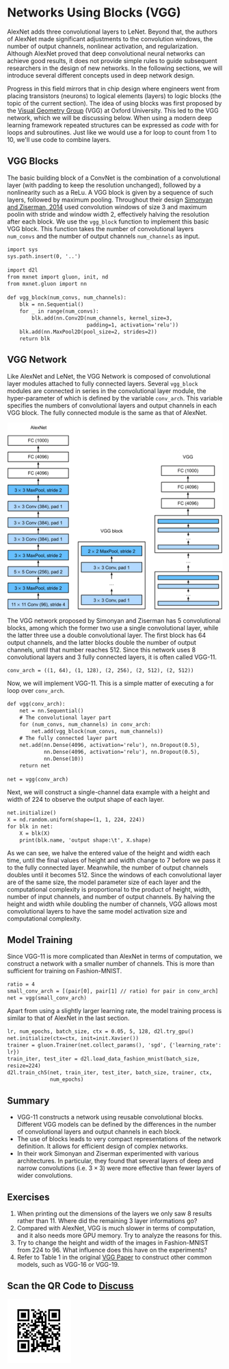 # Networks Using Blocks (VGG)

AlexNet adds three convolutional layers to LeNet. Beyond that, the authors of AlexNet made significant adjustments to the convolution windows, the number of output channels, nonlinear activation, and regularization. Although AlexNet proved that deep convolutional neural networks can achieve good results, it does not provide simple rules to guide subsequent researchers in the design of new networks. In the following sections, we will introduce several different concepts used in deep network design.

Progress in this field mirrors that in chip design where engineers went from placing transistors (neurons) to logical elements (layers) to logic blocks  (the topic of the current section). The idea of using blocks was first proposed by the [Visual Geometry Group](http://www.robots.ox.ac.uk/~vgg/) (VGG) at Oxford University. This led to the VGG network, which we will be discussing below. When using a modern deep learning framework repeated structures can be expressed as *code* with for loops and subroutines. Just like we would use a for loop to count from 1 to 10, we'll use code to combine layers.

## VGG Blocks

The basic building block of a ConvNet is the combination of a convolutional layer (with padding to keep the resolution unchanged), followed by a nonlinearity such as a ReLu. A VGG block is given by a sequence of such layers, followed by maximum pooling. Throughout their design [Simonyan and Ziserman, 2014](https://arxiv.org/abs/1409.1556) used convolution windows of size 3 and maximum poolin with stride and window width 2, effectively halving the resolution after each block. We use the `vgg_block` function to implement this basic VGG block. This function takes the number of convolutional layers `num_convs` and the number of output channels `num_channels` as input.

```{.python .input  n=1}
import sys
sys.path.insert(0, '..')

import d2l
from mxnet import gluon, init, nd
from mxnet.gluon import nn

def vgg_block(num_convs, num_channels):
    blk = nn.Sequential()
    for _ in range(num_convs):
        blk.add(nn.Conv2D(num_channels, kernel_size=3,
                          padding=1, activation='relu'))
    blk.add(nn.MaxPool2D(pool_size=2, strides=2))
    return blk
```

## VGG Network

Like AlexNet and LeNet, the VGG Network is composed of convolutional layer modules attached to fully connected layers. Several `vgg_block` modules are connected in series in the convolutional layer module, the hyper-parameter of which is defined by the variable `conv_arch`. This variable specifies the numbers of convolutional layers and output channels in each VGG block. The fully connected module is the same as that of AlexNet.

![Designing a network from building blocks](../img/vgg.svg)

The VGG network proposed by Simonyan and Ziserman has 5 convolutional blocks, among which the former two use a single convolutional layer, while the latter three use a double convolutional layer. The first block has 64 output channels, and the latter blocks double the number of output channels, until that number reaches 512. Since this network uses 8 convolutional layers and 3 fully connected layers, it is often called VGG-11.

```{.python .input  n=2}
conv_arch = ((1, 64), (1, 128), (2, 256), (2, 512), (2, 512))
```

Now, we will implement VGG-11. This is a simple matter of executing a for loop over `conv_arch`.

```{.python .input  n=3}
def vgg(conv_arch):
    net = nn.Sequential()
    # The convolutional layer part
    for (num_convs, num_channels) in conv_arch:
        net.add(vgg_block(num_convs, num_channels))
    # The fully connected layer part
    net.add(nn.Dense(4096, activation='relu'), nn.Dropout(0.5),
            nn.Dense(4096, activation='relu'), nn.Dropout(0.5),
            nn.Dense(10))
    return net

net = vgg(conv_arch)
```

Next, we will construct a single-channel data example with a height and width of 224 to observe the output shape of each layer.

```{.python .input  n=4}
net.initialize()
X = nd.random.uniform(shape=(1, 1, 224, 224))
for blk in net:
    X = blk(X)
    print(blk.name, 'output shape:\t', X.shape)
```

As we can see, we halve the entered value of the height and width each time, until the final values of height and width change to 7 before we pass it to the fully connected layer. Meanwhile, the number of output channels doubles until it becomes 512. Since the windows of each convolutional layer are of the same size, the model parameter size of each layer and the computational complexity is proportional to the product of height, width, number of input channels, and number of output channels. By halving the height and width while doubling the number of channels, VGG allows most convolutional layers to have the same model activation size and computational complexity.

## Model Training

Since VGG-11 is more complicated than AlexNet in terms of computation, we construct a network with a smaller number of channels. This is more than sufficient for training on Fashion-MNIST.

```{.python .input  n=5}
ratio = 4
small_conv_arch = [(pair[0], pair[1] // ratio) for pair in conv_arch]
net = vgg(small_conv_arch)
```

Apart from using a slightly larger learning rate, the model training process is similar to that of AlexNet in the last section.

```{.python .input}
lr, num_epochs, batch_size, ctx = 0.05, 5, 128, d2l.try_gpu()
net.initialize(ctx=ctx, init=init.Xavier())
trainer = gluon.Trainer(net.collect_params(), 'sgd', {'learning_rate': lr})
train_iter, test_iter = d2l.load_data_fashion_mnist(batch_size, resize=224)
d2l.train_ch5(net, train_iter, test_iter, batch_size, trainer, ctx,
              num_epochs)
```

## Summary

* VGG-11 constructs a network using reusable convolutional blocks. Different VGG models can be defined by the differences in the number of convolutional layers and output channels in each block.
* The use of blocks leads to very compact representations of the network definition. It allows for efficient design of complex networks.
* In their work Simonyan and Ziserman experimented with various architectures. In particular, they found that several layers of deep and narrow convolutions (i.e. $3 \times 3$) were more effective than fewer layers of wider convolutions.

## Exercises

1. When printing out the dimensions of the layers we only saw 8 results rather than 11. Where did the remaining 3 layer informations go?
1. Compared with AlexNet, VGG is much slower in terms of computation, and it also needs more GPU memory. Try to analyze the reasons for this.
1. Try to change the height and width of the images in Fashion-MNIST from 224 to 96. What influence does this have on the experiments?
1. Refer to Table 1 in the original [VGG Paper](https://arxiv.org/abs/1409.1556) to construct other common models, such as VGG-16 or VGG-19.

## Scan the QR Code to [Discuss](https://discuss.mxnet.io/t/2355)

![](../img/qr_vgg.svg)
